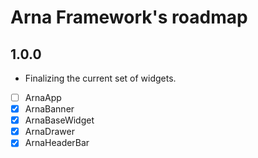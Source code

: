 # Arna Framework's roadmap

## 1.0.0

- Finalizing the current set of widgets.
- [ ] ArnaApp
- [x] ArnaBanner
- [x] ArnaBaseWidget
- [x] ArnaDrawer
- [x] ArnaHeaderBar
